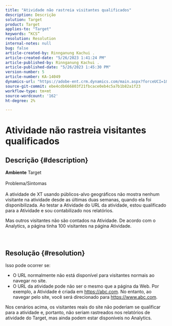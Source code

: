 ```yaml
---
title: "Atividade não rastreia visitantes qualificados"
description: Descrição
solution: Target
product: Target
applies-to: "Target"
keywords: “KCS”
resolution: Resolution
internal-notes: null
bug: false
article-created-by: Rinnganung Kachui .
article-created-date: "5/26/2023 1:41:24 PM"
article-published-by: Rinnganung Kachui .
article-published-date: "5/26/2023 1:45:30 PM"
version-number: 5
article-number: KA-14049
dynamics-url: "https://adobe-ent.crm.dynamics.com/main.aspx?forceUCI=1&pagetype=entityrecord&etn=knowledgearticle&id=b6d6b8fb-cafb-ed11-8849-6045bd006c82"
source-git-commit: ebe4cdb666803f21fbcace0eb4c5a7b1b82a1f23
workflow-type: tm+mt
source-wordcount: '162'
ht-degree: 2%

---
```


# Atividade não rastreia visitantes qualificados

## Descrição {#description}

<b>Ambiente</b>
Target
<br><br>Problema/Sintomas<br><br>
A atividade de XT usando públicos-alvo geográficos não mostra nenhum visitante na atividade desde as últimas duas semanas, quando ela foi disponibilizada. Ao testar a Atividade do URL da atividade, estou qualificado para a Atividade e sou contabilizado nos relatórios.



Mas outros visitantes não são contados na Atividade. De acordo com o Analytics, a página tinha 100 visitantes na página Atividade.
<br><br> <br>

## Resolução {#resolution}


Isso pode ocorrer se:

- O URL normalmente não está disponível para visitantes normais ao navegar no site.
- O URL da atividade pode não ser o mesmo que a página da Web. Por exemplo, a Atividade é criada em https://abc.com. No entanto, ao navegar pelo site, você será direcionado para https://www.abc.com.


Nos cenários acima, os visitantes reais do site não poderiam se qualificar para a atividade e, portanto, não seriam rastreados nos relatórios de atividade do Target, mas ainda podem estar disponíveis no Analytics.
